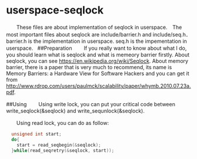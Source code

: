 # userspace-seqlock
　　These files are about implementation of seqlock in userspace.　The most important files about seqlock are include/barrier.h and include/seq.h．　barrier.h is the implementation in userspace. seq.h is the impementation in userspace.
  
##Preparation
　　If you really want to know about what I do, you should learn what is seqlock and what is memeory barrier firstly.
About seqlock, you can see <a href="https://en.wikipedia.org/wiki/Seqlock">https://en.wikipedia.org/wiki/Seqlock</a>. About memory barrier, there is a paper that is very much to recommend, its name is Memory Barriers:  a Hardware View for Software Hackers and you can get it from <a herf="chrome-extension://oemmndcbldboiebfnladdacbdfmadadm/http://www.rdrop.com/users/paulmck/scalability/paper/whymb.2010.07.23a.pdf">http://www.rdrop.com/users/paulmck/scalability/paper/whymb.2010.07.23a.pdf</a>.

##Using
　　Using write lock, you can put your critical code between <bold>write_seqlock(&seqlock)</bold> and write_sequnlock(&seqlock).

　　Using read lock, you can do as follow:<br>
```c
  unsigned int start;
  do{
    start = read_seqbegin(&seqlock);
  }while(read_seqretry(&seqlock, start));
```
